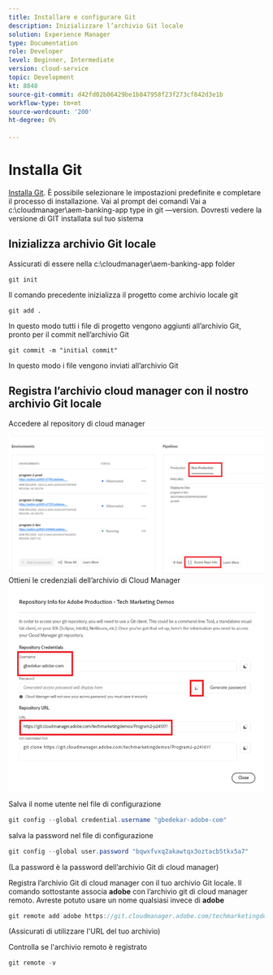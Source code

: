 ```yaml
---
title: Installare e configurare Git
description: Inizializzare l’archivio Git locale
solution: Experience Manager
type: Documentation
role: Developer
level: Beginner, Intermediate
version: cloud-service
topic: Development
kt: 8848
source-git-commit: d42fd02b06429be1b847958f23f273cf842d3e1b
workflow-type: tm+mt
source-wordcount: '200'
ht-degree: 0%

---
```


# Installa Git


[Installa Git](https://git-scm.com/downloads). È possibile selezionare le impostazioni predefinite e completare il processo di installazione.
Vai al prompt dei comandi Vai a c:\cloudmanager\aem-banking-app type in git —version. Dovresti vedere la versione di GIT installata sul tuo sistema

## Inizializza archivio Git locale

Assicurati di essere nella c:\cloudmanager\aem-banking-app folder

```
git init
```

Il comando precedente inizializza il progetto come archivio locale git

```
git add .
```

In questo modo tutti i file di progetto vengono aggiunti all’archivio Git, pronto per il commit nell’archivio Git

```
git commit -m "initial commit"
```

In questo modo i file vengono inviati all’archivio Git



## Registra l’archivio cloud manager con il nostro archivio Git locale

Accedere al repository di cloud manager
![accedere alle informazioni del rep](assets/cloud-manager-repo.png)
Ottieni le credenziali dell’archivio di Cloud Manager
![get-credentials](assets/cloud-manager-repo1.png)

Salva il nome utente nel file di configurazione

```java
git config --global credential.username "gbedekar-adobe-com"
```

salva la password nel file di configurazione

```java
git config --global user.password "bqwxfvxq2akawtqx3oztacb5tkx5a7"
```

(La password è la password dell’archivio Git di cloud manager)

Registra l’archivio Git di cloud manager con il tuo archivio Git locale. Il comando sottostante associa **adobe** con l’archivio git di cloud manager remoto. Avreste potuto usare un nome qualsiasi invece di **adobe**


```java
git remote add adobe https://git.cloudmanager.adobe.com/techmarketingdemos/Program2-p24107/
```

(Assicurati di utilizzare l&#39;URL del tuo archivio)

Controlla se l&#39;archivio remoto è registrato

```java
git remote -v
```



